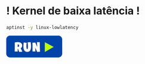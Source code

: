 # **!** Kernel de baixa latência **!**
```bash
aptinst -y linux-lowlatency
```
[![bashrun](../images/bashrun.png)](br:lowlatency-kernel)